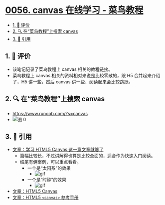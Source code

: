 # [0056. canvas 在线学习 - 菜鸟教程](https://github.com/tnotesjs/TNotes.canvas/tree/main/notes/0056.%20canvas%20%E5%9C%A8%E7%BA%BF%E5%AD%A6%E4%B9%A0%20-%20%E8%8F%9C%E9%B8%9F%E6%95%99%E7%A8%8B)

<!-- region:toc -->

- [1. 🫧 评价](#1--评价)
- [2. 🔍 在“菜鸟教程”上搜索 canvas](#2--在菜鸟教程上搜索-canvas)
- [3. 🔗 引用](#3--引用)

<!-- endregion:toc -->

## 1. 🫧 评价

- 该笔记记录了菜鸟教程上 canvas 相关的教程链接。
- 菜鸟教程上 canvas 相关的资料相对来说是比较零散的，跟 H5 合并起来介绍了，H5 讲一些，然后 canvas 讲一些，阅读起来会比较跳跃。

## 2. 🔍 在“菜鸟教程”上搜索 canvas

- https://www.runoob.com/?s=canvas
- ![图 0](https://cdn.jsdelivr.net/gh/tnotesjs/imgs@main/2025-08-07-12-05-53.png)

## 3. 🔗 引用

- [文章：学习 HTML5 Canvas 这一篇文章就够了][1]
  - 篇幅比较长，不过讲解得也算是比较全面的，适合作为快速入门阅读。
  - 结尾有俩案例，可以重点看看。
    - 一个是“太阳系”的效果
      - ![gif](./assets/1.gif)
    - 一个是“时钟”的效果
      - ![gif](./assets/2.gif)
- [文章：HTML5 Canvas][2]
- [文章：HTML5 `<canvas>` 参考手册][3]

[1]: https://www.runoob.com/w3cnote/html5-canvas-intro.html
[2]: https://www.runoob.com/html/html5-canvas.html
[3]: https://www.runoob.com/tags/ref-canvas.html
